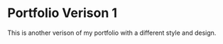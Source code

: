 # Portfolio Verison 1

<p>This is another verison of my portfolio with a different style and design.</p>
